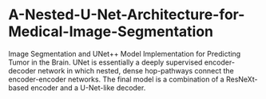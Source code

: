 # A-Nested-U-Net-Architecture-for-Medical-Image-Segmentation
Image Segmentation and UNet++ Model Implementation for Predicting Tumor in the Brain.
UNet is essentially a deeply supervised encoder-decoder network in which nested, dense hop-pathways connect the encoder-encoder networks.
The final model is a combination of a ResNeXt-based encoder and a U-Net-like decoder.

